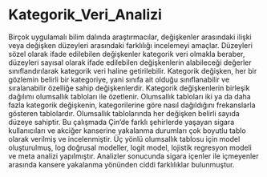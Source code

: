 # Kategorik_Veri_Analizi
Birçok uygulamalı bilim dalında araştırmacılar, değişkenler arasındaki ilişki veya değişken düzeyleri arasındaki farklılığı incelemeyi amaçlar. Düzeyleri sözel olarak ifade edilebilen değişkenler kategorik veri olmakla beraber, düzeyleri sayısal olarak ifade edilebilen değişkenlerin alabileceği değerler sınıflandırılarak kategorik veri haline getirilebilir. Kategorik değişken, her bir gözlemin belirli bir kategoriye, yani sınıfa ait olduğu sınıflanabilir ve sıralanabilir özelliğe sahip değişkenlerdir.  Kategorik değişkenlerin birleşik dağılımı olumsallık tabloları ile özetlenir. Olumsallık tabloları iki ya da daha fazla kategorik değişkenin, kategorilerine göre nasıl dağıldığını frekanslarla gösteren tablolardır. Olumsallık tablolarında her değişken belirli sayıda düzeye sahiptir.  Bu çalışmada Çin’de farklı şehirlerde yaşayan sigara kullanıcıları ve akciğer kanserine yakalanma durumları çok boyutlu tablo olarak verilmiş ve incelenmiştir. Üç yönlü olumsallık tablosu için model oluşturulmuş, log doğrusal modeller, logit model, lojistik regresyon modeli ve meta analizi yapılmıştır. Analizler sonucunda sigara içenler ile içmeyenler arasında kansere yakalanma yönünden ciddi farklılıklar bulunmuştur. 
 
